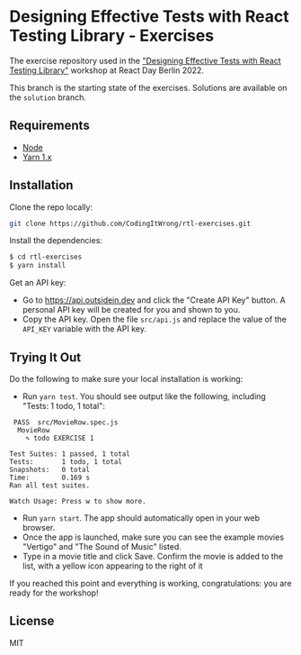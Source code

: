 # Designing Effective Tests with React Testing Library - Exercises

The exercise repository used in the ["Designing Effective Tests with React Testing Library"](https://codingitwrong.com/workshops/rtl-berlin) workshop at React Day Berlin 2022.

This branch is the starting state of the exercises. Solutions are available on the `solution` branch.

## Requirements

- [Node](https://nodejs.org)
- [Yarn 1.x](https://classic.yarnpkg.com/lang/en/)

## Installation

Clone the repo locally:

```bash
git clone https://github.com/CodingItWrong/rtl-exercises.git
```

Install the dependencies:

```bash
$ cd rtl-exercises
$ yarn install
```

Get an API key:

- Go to <https://api.outsidein.dev> and click the "Create API Key" button. A personal API key will be created for you and shown to you.
- Copy the API key. Open the file `src/api.js` and replace the value of the `API_KEY` variable with the API key.

## Trying It Out

Do the following to make sure your local installation is working:

- Run `yarn test`. You should see output like the following, including "Tests: 1 todo, 1 total":

```text
 PASS  src/MovieRow.spec.js
  MovieRow
    ✎ todo EXERCISE 1

Test Suites: 1 passed, 1 total
Tests:       1 todo, 1 total
Snapshots:   0 total
Time:        0.169 s
Ran all test suites.

Watch Usage: Press w to show more.
```

- Run `yarn start`. The app should automatically open in your web browser.
- Once the app is launched, make sure you can see the example movies "Vertigo" and "The Sound of Music" listed.
- Type in a movie title and click Save. Confirm the movie is added to the list, with a yellow icon appearing to the right of it

If you reached this point and everything is working, congratulations: you are ready for the workshop!

## License

MIT

